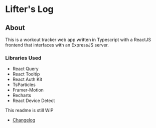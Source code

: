 # Lifter's Log

## About
This is a workout tracker web app written in Typescript with a ReactJS frontend that interfaces with an ExpressJS server.

### Libraries Used
- React Query
- React Tooltip
- React Auth Kit
- TsParticles
- Framer-Motion
- Recharts
- React Device Detect

This readme is still WIP

- [Changelog](./CHANGELOG.md)